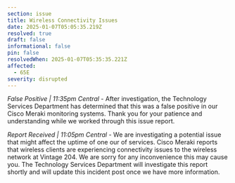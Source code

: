 ```yaml
---
section: issue
title: Wireless Connectivity Issues
date: 2025-01-07T05:05:35.219Z
resolved: true
draft: false
informational: false
pin: false
resolvedWhen: 2025-01-07T05:35:35.221Z
affected:
  - 65E
severity: disrupted
---
```

*False Positive | 11:35pm Central* - After investigation, the Technology Services Department has determined that this was a false positive in our Cisco Meraki monitoring systems. Thank you for your patience and understanding while we worked through this issue report.

*Report Received | 11:05pm Central* - We are investigating a potential issue that might affect the uptime of one our of services. Cisco Meraki reports that wireless clients are experiencing connectivity issues to the wireless network at Vintage 204. We are sorry for any inconvenience this may cause you. The Technology Services Department will investigate this report shortly and will update this incident post once we have more information.